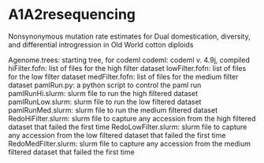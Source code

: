 # A1A2resequencing
Nonsynonymous mutation rate estimates for Dual domestication, diversity, and differential introgression in Old World cotton diploids 

Agenome.trees: starting tree, for codeml
codeml: codeml v. 4.9j, compiled
hiFilter.fofn: list of files for the high filter dataset
lowFilter.fofn: list of files for the low filter dataset 
medFilter.fofn: list of files for the medium filter dataset
pamlRun.py: a python script to control the paml run
pamlRunHi.slurm: slurm file to run the high filtered dataset
pamlRunLow.slurm: slurm file to run the low filtered dataset 
pamlRunMed.slurm: slurm file to run the medium filtered dataset
RedoHiFilter.slurm: slurm file to capture any accession from the high filtered dataset that failed the first time
RedoLowFilter.slurm: slurm file to capture any accession from the low filtered dataset that failed the first time
RedoMedFilter.slurm: slurm file to capture any accession from the medium filtered dataset that failed the first time